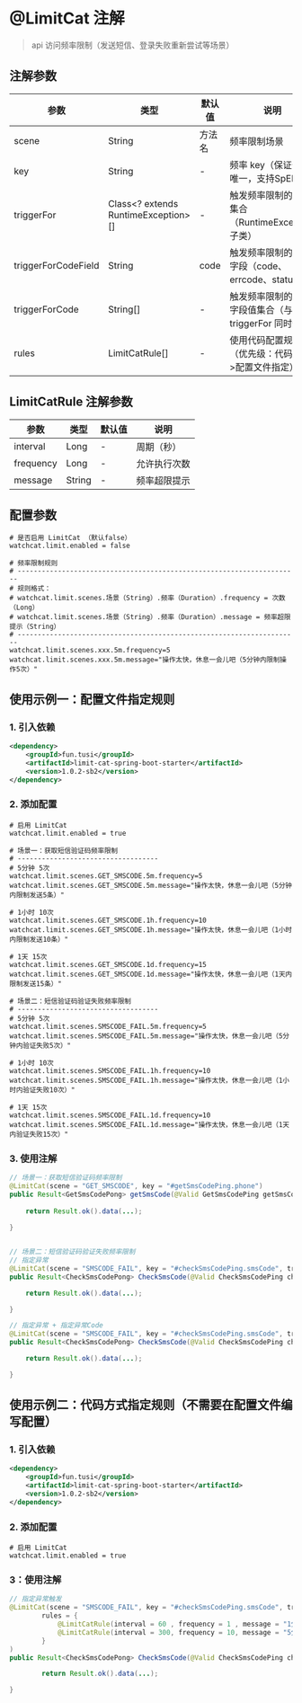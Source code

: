 # @LimitCat 注解
> api 访问频率限制（发送短信、登录失败重新尝试等场景）

## 注解参数
| 参数                 | 类型                                  | 默认值  | 说明                                |
|---------------------|-------------------------------------|------|-----------------------------------|
| scene               | String                              | 方法名  | 频率限制场景                            |
| key                 | String                              | -    | 频率 key（保证全局唯一，支持SpEL）             |
| triggerFor          | Class<? extends RuntimeException>[] | -    | 触发频率限制的异常集合（RuntimeException 子类）  |
| triggerForCodeField | String                              | code | 触发频率限制的异常字段（code、errcode、status等） |
| triggerForCode      | String[]                            | -    | 触发频率限制的异常字段值集合（与 triggerFor 同时使用） |
| rules               | LimitCatRule[]                      | -    | 使用代码配置规则（优先级：代码指定>配置文件指定）|

## LimitCatRule 注解参数
| 参数        | 类型    | 默认值 | 说明                             |
|-----------|-------|------|--------------------------------|
| interval  | Long  | -  | 周期（秒）                          |
| frequency | Long  | -| 允许执行次数                         |
| message   | String | -| 频率超限提示                         |

## 配置参数
```properties
# 是否启用 LimitCat （默认false）
watchcat.limit.enabled = false

# 频率限制规则
# ----------------------------------------------------------------------
# 规则格式：
# watchcat.limit.scenes.场景（String）.频率（Duration）.frequency = 次数（Long）
# watchcat.limit.scenes.场景（String）.频率（Duration）.message = 频率超限提示（String）
# ----------------------------------------------------------------------
watchcat.limit.scenes.xxx.5m.frequency=5
watchcat.limit.scenes.xxx.5m.message="操作太快，休息一会儿吧（5分钟内限制操作5次）"
```

## 使用示例一：配置文件指定规则
### 1. 引入依赖
```xml
<dependency>
    <groupId>fun.tusi</groupId>
    <artifactId>limit-cat-spring-boot-starter</artifactId>
    <version>1.0.2-sb2</version>
</dependency>
```

### 2. 添加配置
```properties
# 启用 LimitCat
watchcat.limit.enabled = true

# 场景一：获取短信验证码频率限制
# -----------------------------------
# 5分钟 5次
watchcat.limit.scenes.GET_SMSCODE.5m.frequency=5
watchcat.limit.scenes.GET_SMSCODE.5m.message="操作太快，休息一会儿吧（5分钟内限制发送5条）"

# 1小时 10次
watchcat.limit.scenes.GET_SMSCODE.1h.frequency=10
watchcat.limit.scenes.GET_SMSCODE.1h.message="操作太快，休息一会儿吧（1小时内限制发送10条）"

# 1天 15次
watchcat.limit.scenes.GET_SMSCODE.1d.frequency=15
watchcat.limit.scenes.GET_SMSCODE.1d.message="操作太快，休息一会儿吧（1天内限制发送15条）"

# 场景二：短信验证码验证失败频率限制
# -----------------------------------
# 5分钟 5次
watchcat.limit.scenes.SMSCODE_FAIL.5m.frequency=5
watchcat.limit.scenes.SMSCODE_FAIL.5m.message="操作太快，休息一会儿吧（5分钟内验证失败5次）"

# 1小时 10次
watchcat.limit.scenes.SMSCODE_FAIL.1h.frequency=10
watchcat.limit.scenes.SMSCODE_FAIL.1h.message="操作太快，休息一会儿吧（1小时内验证失败10次）"

# 1天 15次
watchcat.limit.scenes.SMSCODE_FAIL.1d.frequency=10
watchcat.limit.scenes.SMSCODE_FAIL.1d.message="操作太快，休息一会儿吧（1天内验证失败15次）"

```

### 3. 使用注解
```java
// 场景一：获取短信验证码频率限制
@LimitCat(scene = "GET_SMSCODE", key = "#getSmsCodePing.phone")
public Result<GetSmsCodePong> getSmsCode(@Valid GetSmsCodePing getSmsCodePing) {
    
    return Result.ok().data(...);
    
}


// 场景二：短信验证码验证失败频率限制
// 指定异常
@LimitCat(scene = "SMSCODE_FAIL", key = "#checkSmsCodePing.smsCode", triggerFor = BusinessException.class)
public Result<CheckSmsCodePong> CheckSmsCode(@Valid CheckSmsCodePing checkSmsCodePing) {

    return Result.ok().data(...);

}

// 指定异常 + 指定异常Code
@LimitCat(scene = "SMSCODE_FAIL", key = "#checkSmsCodePing.smsCode", triggerFor = BusinessException.class, triggerForCode = {"1000","1001"})
public Result<CheckSmsCodePong> CheckSmsCode(@Valid CheckSmsCodePing checkSmsCodePing) {

    return Result.ok().data(...);

}
```

## 使用示例二：代码方式指定规则（不需要在配置文件编写配置）
### 1. 引入依赖
```xml
<dependency>
    <groupId>fun.tusi</groupId>
    <artifactId>limit-cat-spring-boot-starter</artifactId>
    <version>1.0.2-sb2</version>
</dependency>
```

### 2. 添加配置
```properties
# 启用 LimitCat
watchcat.limit.enabled = true
```

### 3：使用注解
```java
// 指定异常触发
@LimitCat(scene = "SMSCODE_FAIL", key = "#checkSmsCodePing.smsCode", triggerFor = BusinessException.class, 
        rules = {
            @LimitCatRule(interval = 60 , frequency = 1 , message = "1分钟只能错误验证1次"),
            @LimitCatRule(interval = 300, frequency = 10, message = "5分钟只能错误验证10次")
        }
)
public Result<CheckSmsCodePong> CheckSmsCode(@Valid CheckSmsCodePing checkSmsCodePing) {

        return Result.ok().data(...);

}
```
